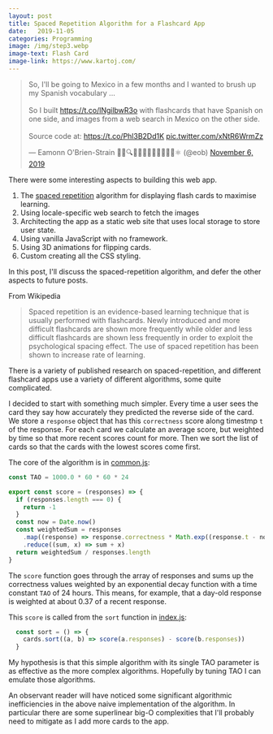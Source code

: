 ```yaml
---
layout: post
title: Spaced Repetition Algorithm for a Flashcard App  
date:   2019-11-05
categories: Programming
image: /img/step3.webp
image-text: Flash Card
image-link: https://www.kartoj.com/
---
```


<blockquote class="twitter-tweet"><p lang="en" dir="ltr">So, I&#39;ll be going to Mexico in a few months and I wanted to brush up my Spanish vocabulary ...<br><br>So I built <a href="https://t.co/lNgilbwR3o">https://t.co/lNgilbwR3o</a> with flashcards that have Spanish on one side, and images from a web search in Mexico on the other side.<br><br>Source code at: <a href="https://t.co/Phl3B2Dd1K">https://t.co/Phl3B2Dd1K</a> <a href="https://t.co/xNtR6WrmZz">pic.twitter.com/xNtR6WrmZz</a></p>&mdash; Eamonn O&#39;Brien-Strain 👨‍💻🔍🌁🇮🇪🇪🇺🇺🇲🇺🇳⚛️ (@eob) <a href="https://twitter.com/eob/status/1191894849470906368?ref_src=twsrc%5Etfw">November 6, 2019</a></blockquote> <script async src="https://platform.twitter.com/widgets.js" charset="utf-8"></script>

There were some interesting aspects to building this web app.

1. The [spaced repetition][1] algorithm for displaying flash cards to maximise learning.
2. Using locale-specific web search to fetch the images 
2. Architecting the app as a static web site that uses local storage to store user state.
3. Using vanilla JavaScript with no framework.
4. Using 3D animations for flipping cards.
5. Custom creating all the CSS styling.

In this post, I'll discuss the spaced-repetition algorithm, and defer the other
aspects to future posts.

From Wikipedia

> Spaced repetition is an evidence-based learning technique that is usually
> performed with flashcards. Newly introduced and more difficult flashcards are
> shown more frequently while older and less difficult flashcards are shown less
> frequently in order to exploit the psychological spacing effect. The use of
> spaced repetition has been shown to increase rate of learning.

There is a variety of published research on spaced-repetition, and different
flashcard apps use a variety of different algorithms, some quite complicated.

I decided to start with something much simpler. Every time a user sees the card
they say how accurately they predicted the reverse side of the card. We store a
`response` object that has this `correctness` score along timestmp `t` of the
response. For each card we calculate an average score, but weighted by time so
that more recent scores count for more. Then we sort the list of cards so that
the cards with the lowest scores come first.

The core of the algorithm is in [common.js][2]:

```js
const TAO = 1000.0 * 60 * 60 * 24

export const score = (responses) => {
  if (responses.length === 0) {
    return -1
  }
  const now = Date.now()
  const weightedSum = responses
    .map((response) => response.correctness * Math.exp((response.t - now) / TAO))
    .reduce((sum, x) => sum + x)
  return weightedSum / responses.length
}
```

The `score` function goes through the array of responses and sums up the
correctness values weighted by an exponential decay function with a time
constant `TAO` of 24 hours. This means, for example, that a day-old response is
weighted at about 0.37 of a recent response.

This `score` is called from the `sort` function in [index.js][3]:

```js
  const sort = () => {
    cards.sort((a, b) => score(a.responses) - score(b.responses))
  }
  ```

My hypothesis is that this simple algorithm with its single TAO parameter is as
effective as the more complex algorithms. Hopefully by tuning TAO I can emulate
those algorithms.

An observant reader will have noticed some significant algorithmic
inefficiencies in the above naive implementation of the algorithm. In particular
there are some superlinear big-O complexities that I'll probably need to
mitigate as I add more cards to the app.

[1]: https://en.wikipedia.org/wiki/Spaced_repetition
[2]: https://github.com/eobrain/mergi/blob/b154a912bb1fd0aed98df77a6b8265e36d0d9214/site/common.js
[3]: https://github.com/eobrain/mergi/blob/b154a912bb1fd0aed98df77a6b8265e36d0d9214/site/index.js



